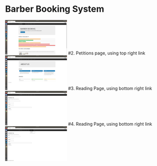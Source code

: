 # Barber Booking System 

<img src="1 (1).png" width="200">
#2. Petitions page, using top right link
<img src="1 (2).png" width="200">
#3. Reading Page, using bottom right link
<img src="1 (3).png" width="200">
#4. Reading Page, using bottom right link
<img src="1 (4).png" width="200">


